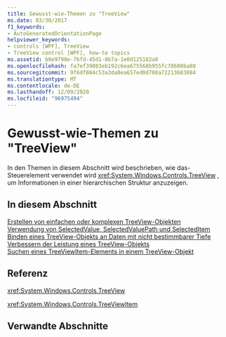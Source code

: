 ```yaml
---
title: Gewusst-wie-Themen zu "TreeView"
ms.date: 03/30/2017
f1_keywords:
- AutoGeneratedOrientationPage
helpviewer_keywords:
- controls [WPF], TreeView
- TreeView control [WPF], how-to topics
ms.assetid: b9e9790e-7bfd-45d1-8b7a-1e0d125182a8
ms.openlocfilehash: fa7ef39083eb192c6ea675568b955fc78608ba88
ms.sourcegitcommit: 9f6df084c53a3da0ea657ed0d708a72213683084
ms.translationtype: MT
ms.contentlocale: de-DE
ms.lasthandoff: 12/09/2020
ms.locfileid: "96975494"
---
```

# <a name="treeview-how-to-topics"></a>Gewusst-wie-Themen zu "TreeView"
In den Themen in diesem Abschnitt wird beschrieben, wie das-Steuerelement verwendet wird <xref:System.Windows.Controls.TreeView> , um Informationen in einer hierarchischen Struktur anzuzeigen.  
  
## <a name="in-this-section"></a>In diesem Abschnitt  
 [Erstellen von einfachen oder komplexen TreeView-Objekten](how-to-create-simple-or-complex-treeviews.md)  
  [Verwendung von SelectedValue, SelectedValuePath und SelectedItem](how-to-use-selectedvalue-selectedvaluepath-and-selecteditem.md)  
  [Binden eines TreeView-Objekts an Daten mit nicht bestimmbarer Tiefe](how-to-bind-a-treeview-to-data-that-has-an-indeterminable-depth.md)  
  [Verbessern der Leistung eines TreeView-Objekts](how-to-improve-the-performance-of-a-treeview.md)  
  [Suchen eines TreeViewItem-Elements in einem TreeView-Objekt](how-to-find-a-treeviewitem-in-a-treeview.md)  
  
## <a name="reference"></a>Referenz  
 <xref:System.Windows.Controls.TreeView>  
  
 <xref:System.Windows.Controls.TreeViewItem>  
  
## <a name="related-sections"></a>Verwandte Abschnitte
